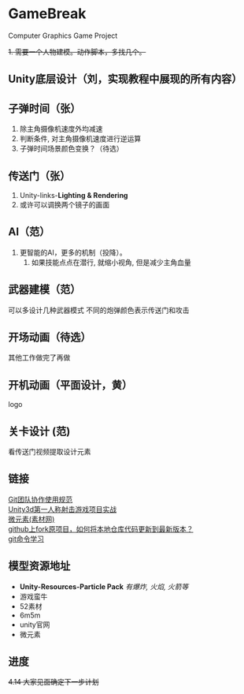 # GameBreak
Computer Graphics Game Project

~~1. 需要一个人物建模。动作脚本，多找几个。~~


##  Unity底层设计（刘，实现教程中展现的所有内容）

##  子弹时间（张）
1. 除主角摄像机速度外均减速
2. 判断条件, 对主角摄像机速度进行逆运算
3. 子弹时间场景颜色变换？（待选）
    
##  传送门（张）
1. Unity-links-**Lighting & Rendering**
2. 或许可以调换两个镜子的画面

##  AI（范）
1. 更智能的AI，更多的机制（投降）。
    1. 如果技能点点在潜行, 就缩小视角, 但是减少主角血量
    
##  武器建模（范）
可以多设计几种武器模式
不同的炮弹颜色表示传送门和攻击
    
##  开场动画（待选）
其他工作做完了再做
    
##  开机动画（平面设计，黄）
logo
    
##  关卡设计 (范)
看传送门视频提取设计元素
    
## 链接
[Git团队协作使用规范](https://blog.csdn.net/u011077672/article/details/78819324)  
[Unity3d第一人称射击游戏项目实战](https://www.bilibili.com/video/av37116509?from=search&seid=13139258492896819105)  
[微元素(素材网)](https://www.element3ds.com/)  
[github上fork原项目，如何将本地仓库代码更新到最新版本？](https://www.cnblogs.com/eyunhua/p/8463200.html)  
[git命令学习](https://git-scm.com/book/zh/v1/%E8%B5%B7%E6%AD%A5)  
## 模型资源地址
- **Unity-Resources-Particle Pack** *有爆炸, 火焰, 火箭等*
- 游戏蛮牛
- 52素材
- 6m5m
- unity官网
- 微元素
## 进度
~~4.14 大家见面确定下一步计划~~
